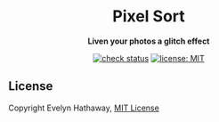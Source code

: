 <div align="center">

# Pixel Sort

**Liven your photos a glitch effect**

[![check status](https://badgen.net/github/checks/evelynhathaway/pixel-sort/master?icon=github)](https://github.com/evelynhathaway/pixel-sort/actions)
[![license: MIT](https://badgen.net/badge/license/MIT/blue)](/LICENSE)

</div>

## License

Copyright Evelyn Hathaway, [MIT License](/LICENSE)
